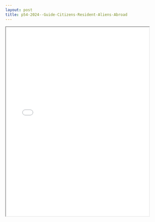 ```yaml
---
layout: post
title: p54-2024--Guide-Citizens-Resident-Aliens-Abroad
---
```


<div class="pdf-container">
<iframe src="/ea//_pdf-2-md/p54-2024--Guide-Citizens-Resident-Aliens-Abroad.pdf" height="600" width="90%" allowFullScreen="true"></iframe>
</div>

